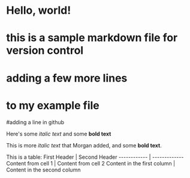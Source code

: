 # Hello, world!
# this is a sample markdown file for version control

# adding a few more lines
# to my example file

#adding a line in github

Here's some *italic text* and some **bold text**

This is more *italic text* that Morgan added, and some **bold text**. 

This is a table:
First Header | Second Header
------------ | -------------
Content from cell 1 | Content from cell 2
Content in the first column | Content in the second column
